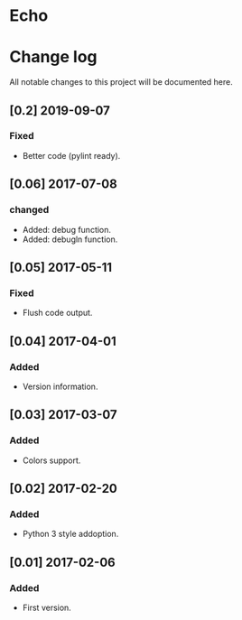 # Echo

# Change log
All notable changes to this project will be documented here.

## [0.2] 2019-09-07
### Fixed
- Better code (pylint ready).

## [0.06] 2017-07-08
### changed
- Added: debug function.
- Added: debugln function.

## [0.05] 2017-05-11
### Fixed
- Flush code output.

## [0.04] 2017-04-01
### Added
- Version information.

## [0.03] 2017-03-07
### Added
- Colors support.

## [0.02] 2017-02-20
### Added
- Python 3 style addoption.

## [0.01] 2017-02-06
### Added
- First version.
